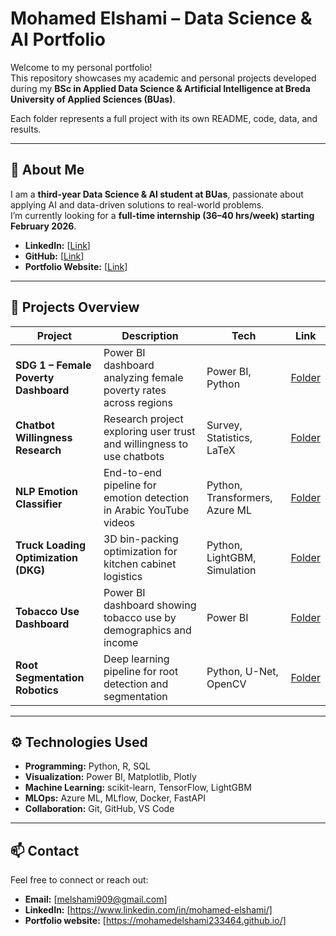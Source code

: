 # Mohamed Elshami – Data Science & AI Portfolio

Welcome to my personal portfolio!  
This repository showcases my academic and personal projects developed during my **BSc in Applied Data Science & Artificial Intelligence at Breda University of Applied Sciences (BUas)**.

Each folder represents a full project with its own README, code, data, and results.

---

## 🧠 About Me
I am a **third-year Data Science & AI student at BUas**, passionate about applying AI and data-driven solutions to real-world problems.  
I’m currently looking for a **full-time internship (36–40 hrs/week) starting February 2026**.

- **LinkedIn:** [[Link](https://www.linkedin.com/in/mohamed-elshami/)]  
- **GitHub:** [[Link](https://github.com/MohamedElshami233464/portfolio)]  
- **Portfolio Website:** [[Link](https://mohamedelshami233464.github.io/)]

---

## 📁 Projects Overview

| Project | Description | Tech | Link |
|----------|--------------|------|------|
| **SDG 1 – Female Poverty Dashboard** | Power BI dashboard analyzing female poverty rates across regions | Power BI, Python | [Folder](./sdg1-female-poverty-dashboard) |
| **Chatbot Willingness Research** | Research project exploring user trust and willingness to use chatbots | Survey, Statistics, LaTeX | [Folder](./chatbot-willingness-research) |
| **NLP Emotion Classifier** | End-to-end pipeline for emotion detection in Arabic YouTube videos | Python, Transformers, Azure ML | [Folder](./nlp-emotion-classifier) |
| **Truck Loading Optimization (DKG)** | 3D bin-packing optimization for kitchen cabinet logistics | Python, LightGBM, Simulation | [Folder](./truck-loading-optimization) |
| **Tobacco Use Dashboard** | Power BI dashboard showing tobacco use by demographics and income | Power BI | [Folder](./tobacco-dashboard-powerbi) |
| **Root Segmentation Robotics** | Deep learning pipeline for root detection and segmentation | Python, U-Net, OpenCV | [Folder](./robotics-root-segmentation) |

---

## ⚙️ Technologies Used
- **Programming:** Python, R, SQL  
- **Visualization:** Power BI, Matplotlib, Plotly  
- **Machine Learning:** scikit-learn, TensorFlow, LightGBM  
- **MLOps:** Azure ML, MLflow, Docker, FastAPI  
- **Collaboration:** Git, GitHub, VS Code  

---

## 📫 Contact
Feel free to connect or reach out:
- **Email:** [melshami909@gmail.com]
- **LinkedIn:** [https://www.linkedin.com/in/mohamed-elshami/]
- **Portfolio website:** [https://mohamedelshami233464.github.io/]
